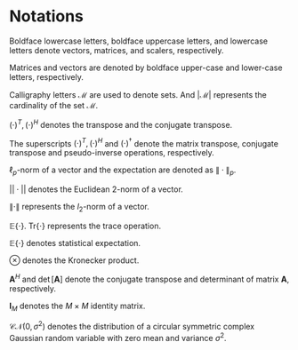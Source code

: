 <html>

<script>
MathJax = {
  tex: {
    inlineMath: [['$', '$'], ['\\(', '\\)']]
  },
  svg: {
    fontCache: 'global'
  }
};
type="text/javascript" id="MathJax-script" async
  src="https://cdn.jsdelivr.net/npm/mathjax@3/es5/tex-svg.js";
</script>

</html>

# Notations

Boldface lowercase letters, boldface uppercase letters, and lowercase letters denote vectors, matrices, and scalers, respectively. 

Matrices and vectors are denoted by boldface upper-case and lower-case letters, respectively. 

Calligraphy letters $\mathcal{M}$ are used to denote sets. And $|\mathcal{M}|$ represents the cardinality of the set $\mathcal{M}$.

 $(\cdot)^T,(\cdot)^H$ denotes the transpose and the conjugate transpose.

The superscripts $(\cdot)^T,(\cdot)^H$ and $(\cdot)^{\dagger}$ denote the matrix transpose, conjugate transpose and pseudo-inverse operations, respectively.

 $\ell_p$-norm of a vector and the expectation are denoted as $\|\cdot\|_p$.

$||\cdot||$ denotes the Euclidean 2-norm of a vector.

$\|\cdot\|$ represents the $l_2$-norm of a vector.

$\mathbb{E}\{\cdot\}$. Tr$\{\cdot\}$ represents the trace operation.

 $\mathbb{E}\{\cdot\}$ denotes statistical expectation.

 $\otimes$ denotes the Kronecker product.

$\mathbf{A}^H$ and $\operatorname{det}[\mathbf{A}]$ denote the conjugate transpose and determinant of matrix $\mathbf{A}$, respectively. 

 $\mathbf{I}_M$ denotes the $M \times M$ identity matrix.

 $\mathcal{C} \mathcal{N}\left(0, \sigma^2\right)$ denotes the distribution of a circular symmetric complex Gaussian random variable with zero mean and variance $\sigma^2$.